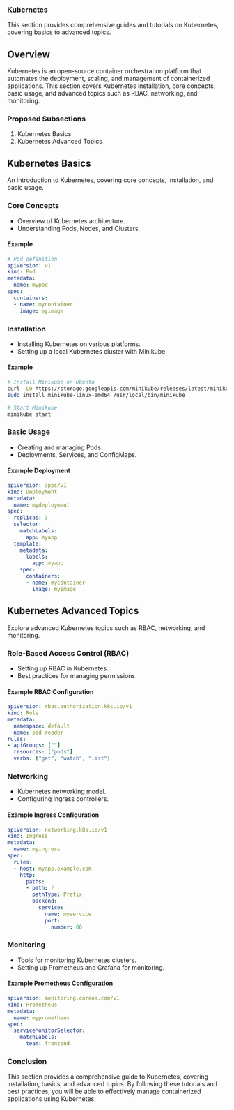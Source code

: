
### Kubernetes

This section provides comprehensive guides and tutorials on Kubernetes, covering basics to advanced topics.

## Overview

Kubernetes is an open-source container orchestration platform that automates the deployment, scaling, and management of containerized applications. This section covers Kubernetes installation, core concepts, basic usage, and advanced topics such as RBAC, networking, and monitoring.

### Proposed Subsections

1. Kubernetes Basics
2. Kubernetes Advanced Topics

## Kubernetes Basics

An introduction to Kubernetes, covering core concepts, installation, and basic usage.

### Core Concepts

- Overview of Kubernetes architecture.
- Understanding Pods, Nodes, and Clusters.

#### Example

```yaml
# Pod definition
apiVersion: v1
kind: Pod
metadata:
  name: mypod
spec:
  containers:
  - name: mycontainer
    image: myimage
```

### Installation

- Installing Kubernetes on various platforms.
- Setting up a local Kubernetes cluster with Minikube.

#### Example

```bash
# Install Minikube on Ubuntu
curl -LO https://storage.googleapis.com/minikube/releases/latest/minikube-linux-amd64
sudo install minikube-linux-amd64 /usr/local/bin/minikube

# Start Minikube
minikube start
```

### Basic Usage

- Creating and managing Pods.
- Deployments, Services, and ConfigMaps.

#### Example Deployment

```yaml
apiVersion: apps/v1
kind: Deployment
metadata:
  name: mydeployment
spec:
  replicas: 3
  selector:
    matchLabels:
      app: myapp
  template:
    metadata:
      labels:
        app: myapp
    spec:
      containers:
      - name: mycontainer
        image: myimage
```

## Kubernetes Advanced Topics

Explore advanced Kubernetes topics such as RBAC, networking, and monitoring.

### Role-Based Access Control (RBAC)

- Setting up RBAC in Kubernetes.
- Best practices for managing permissions.

#### Example RBAC Configuration

```yaml
apiVersion: rbac.authorization.k8s.io/v1
kind: Role
metadata:
  namespace: default
  name: pod-reader
rules:
- apiGroups: [""]
  resources: ["pods"]
  verbs: ["get", "watch", "list"]
```

### Networking

- Kubernetes networking model.
- Configuring Ingress controllers.

#### Example Ingress Configuration

```yaml
apiVersion: networking.k8s.io/v1
kind: Ingress
metadata:
  name: myingress
spec:
  rules:
  - host: myapp.example.com
    http:
      paths:
      - path: /
        pathType: Prefix
        backend:
          service:
            name: myservice
            port:
              number: 80
```

### Monitoring

- Tools for monitoring Kubernetes clusters.
- Setting up Prometheus and Grafana for monitoring.

#### Example Prometheus Configuration

```yaml
apiVersion: monitoring.coreos.com/v1
kind: Prometheus
metadata:
  name: myprometheus
spec:
  serviceMonitorSelector:
    matchLabels:
      team: frontend
```

### Conclusion

This section provides a comprehensive guide to Kubernetes, covering installation, basics, and advanced topics. By following these tutorials and best practices, you will be able to effectively manage containerized applications using Kubernetes.
